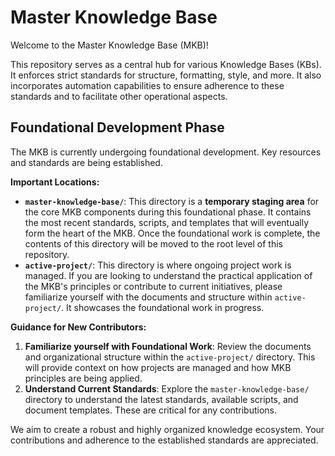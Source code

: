 # Master Knowledge Base

Welcome to the Master Knowledge Base (MKB)!

This repository serves as a central hub for various Knowledge Bases (KBs). It enforces strict standards for structure, formatting, style, and more. It also incorporates automation capabilities to ensure adherence to these standards and to facilitate other operational aspects.

## Foundational Development Phase

The MKB is currently undergoing foundational development. Key resources and standards are being established.

**Important Locations:**

*   **`master-knowledge-base/`**: This directory is a **temporary staging area** for the core MKB components during this foundational phase. It contains the most recent standards, scripts, and templates that will eventually form the heart of the MKB. Once the foundational work is complete, the contents of this directory will be moved to the root level of this repository.
*   **`active-project/`**: This directory is where ongoing project work is managed. If you are looking to understand the practical application of the MKB's principles or contribute to current initiatives, please familiarize yourself with the documents and structure within `active-project/`. It showcases the foundational work in progress.

**Guidance for New Contributors:**

1.  **Familiarize yourself with Foundational Work**: Review the documents and organizational structure within the `active-project/` directory. This will provide context on how projects are managed and how MKB principles are being applied.
2.  **Understand Current Standards**: Explore the `master-knowledge-base/` directory to understand the latest standards, available scripts, and document templates. These are critical for any contributions.

We aim to create a robust and highly organized knowledge ecosystem. Your contributions and adherence to the established standards are appreciated.
